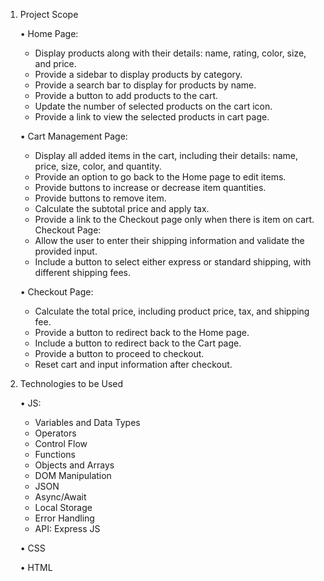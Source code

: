 1. Project Scope

    • Home Page:
      - Display products along with their details: name, rating, color, size, and price.
      - Provide a sidebar to display products by category.
      - Provide a search bar to display for products by name.
      - Provide a button to add products to the cart.
      - Update the number of selected products on the cart icon.
      - Provide a link to view the selected products in cart page.
        
    • Cart Management Page:
      - Display all added items in the cart, including their details: name, price, size, color, and quantity.
      - Provide an option to go back to the Home page to edit items.
      - Provide buttons to increase or decrease item quantities.
      - Provide buttons to remove item.
      - Calculate the subtotal price and apply tax.
      - Provide a link to the Checkout page only when there is item on cart. Checkout Page:
      - Allow the user to enter their shipping information and validate the provided input.
      - Include a button to select either express or standard shipping, with different shipping fees.
        
    • Checkout Page:
      - Calculate the total price, including product price, tax, and shipping fee.
      - Provide a button to redirect back to the Home page.
      - Include a button to redirect back to the Cart page.
      - Provide a button to proceed to checkout.
      - Reset cart and input information after checkout.
3. Technologies to be Used

   • JS: 
    - Variables and Data Types
    - Operators
    - Control Flow
    - Functions
    - Objects and Arrays
    - DOM Manipulation
    - JSON
    - Async/Await
    - Local Storage
    - Error Handling
    - API: Express JS
   
   • CSS
   
   • HTML
